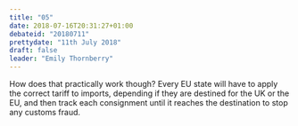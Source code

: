 ```yaml
---
title: "05"
date: 2018-07-16T20:31:27+01:00
debateid: "20180711"
prettydate: "11th July 2018"
draft: false
leader: "Emily Thornberry"
---
```


How does that practically work though? Every EU state will have to apply the correct tariff to imports, depending if they are destined for the UK or the EU, and then  track each consignment until it reaches the destination to stop any customs fraud.
